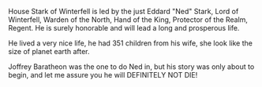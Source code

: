 House Stark of Winterfell is led by the just Eddard "Ned" Stark, Lord of
Winterfell, Warden of the North, Hand of the King, Protector of the Realm,
Regent.  He is surely honorable and will lead a long and prosperous life.

He lived a very nice life, he had 351 children from his wife, she look like the size of planet earth after.

Joffrey Baratheon was the one to do Ned in, but his story was only about to begin, and let me assure you he will DEFINITELY NOT DIE!

